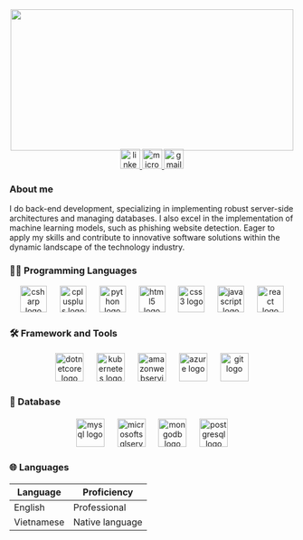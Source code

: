 <div align="center", style="margin-bottom: -20px;">
  <img height="250", width="500" src="https://cdn.pixabay.com/animation/2024/07/19/00/09/00-09-35-674_512.gif"  />
</div>

<br>

<div align="center">
  <a href="https://www.linkedin.com/in/tuanvo73/" target="_blank">
    <img src="https://img.shields.io/static/v1?message=LinkedIn&logo=linkedin&label=&color=0c1020&logoColor=&labelColor=&style=for-the-badge" height="35" alt="linkedin logo"  />
  </a>
  <a href="https://tvo2@seattleu.edu" target="_blank">
    <img src="https://img.shields.io/static/v1?message=Outlook&logo=microsoft-outlook&label=&color=0c1020&logoColor=white&labelColor=&style=for-the-badge" height="35" alt="microsoft-outlook logo"  />
  </a>
  <a href="https://tuanvo.will@gmail.com" target="_blank">
    <img src="https://img.shields.io/static/v1?message=Gmail&logo=gmail&label=&color=0c1020&logoColor=&labelColor=&style=for-the-badge" height="35" alt="gmail logo"  />
  </a>
</div>


####
<h3 align="left">About me</h3>


<p align="left">I do back-end development, specializing in implementing robust server-side architectures and managing databases. I also excel in the implementation of machine learning models, such as phishing website detection. Eager to apply my skills and contribute to innovative software solutions within the dynamic landscape of the technology industry.</p>

<h3 align="left">👨‍💻 Programming Languages</h3>


<div align="center">
  <img src="https://cdn.jsdelivr.net/gh/devicons/devicon/icons/csharp/csharp-original.svg" height="47" alt="csharp logo"  />
  <img width="15" />
  <img src="https://cdn.jsdelivr.net/gh/devicons/devicon/icons/cplusplus/cplusplus-original.svg" height="47" alt="cplusplus logo"  />
  <img width="15" />
  <img src="https://cdn.jsdelivr.net/gh/devicons/devicon/icons/python/python-original.svg" height="47" alt="python logo"  />
  <img width="15" />
  <img src="https://cdn.jsdelivr.net/gh/devicons/devicon/icons/html5/html5-original.svg" height="47" alt="html5 logo"  />
  <img width="15" />
  <img src="https://cdn.jsdelivr.net/gh/devicons/devicon/icons/css3/css3-original.svg" height="47" alt="css3 logo"  />
  <img width="15" />
  <img src="https://cdn.jsdelivr.net/gh/devicons/devicon/icons/javascript/javascript-original.svg" height="47" alt="javascript logo"  />
  <img width="15" />
  <img src="https://cdn.jsdelivr.net/gh/devicons/devicon/icons/react/react-original.svg" height="47" alt="react logo"  />
</div>

####

<h3 align="left">🛠 Framework and Tools</h3>

####

<div align="center">
  <img src="https://cdn.jsdelivr.net/gh/devicons/devicon/icons/dotnetcore/dotnetcore-original.svg" height="50" alt="dotnetcore logo"  />
  <img width="15" />
  <img src="https://cdn.jsdelivr.net/gh/devicons/devicon/icons/kubernetes/kubernetes-plain.svg" height="50" alt="kubernetes logo"  />
  <img width="15" />
  <img src="https://cdn.jsdelivr.net/gh/devicons/devicon/icons/amazonwebservices/amazonwebservices-original.svg" height="50" alt="amazonwebservices logo"  />
  <img width="15" />
  <img src="https://cdn.jsdelivr.net/gh/devicons/devicon/icons/azure/azure-original.svg" height="50" alt="azure logo"  />
  <img width="15" />
  <img src="https://cdn.jsdelivr.net/gh/devicons/devicon/icons/git/git-original.svg" height="50" alt="git logo"  />
</div>

####

<h3 align="left">📂 Database</h3>

####

<div align="center">
  <img src="https://cdn.jsdelivr.net/gh/devicons/devicon/icons/mysql/mysql-original.svg" height="50" alt="mysql logo"  />
  <img width="15" />
  <img src="https://cdn.jsdelivr.net/gh/devicons/devicon/icons/microsoftsqlserver/microsoftsqlserver-plain.svg" height="50" alt="microsoftsqlserver logo"  />
  <img width="15" />
  <img src="https://cdn.jsdelivr.net/gh/devicons/devicon/icons/mongodb/mongodb-original.svg" height="50" alt="mongodb logo"  />
  <img width="15" />
  <img src="https://cdn.jsdelivr.net/gh/devicons/devicon/icons/postgresql/postgresql-original.svg" height="50" alt="postgresql logo"  />
</div>

####

<h3 align="left">🌐 Languages</h3>

####

| Language      | Proficiency                                                               |
| ------------- | ------------------------------------------------------------------------- |
| English       | Professional                                                              |
| Vietnamese    | Native language                                                           |
